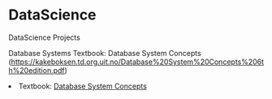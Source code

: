 # DataScience
DataScience Projects

Database Systems
Textbook: Database System Concepts (https://kakeboksen.td.org.uit.no/Database%20System%20Concepts%206th%20edition.pdf)

<li>Textbook: <a href="https://kakeboksen.td.org.uit.no/Database%20System%20Concepts%206th%20edition.pdf" rel="nofollow">Database System Concepts</a></li>

